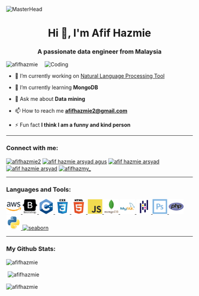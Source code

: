 ![MasterHead](https://i.redd.it/thj41ymmh0351.gif)

<h1 align="center">Hi 👋, I'm Afif Hazmie</h1>
<h3 align="center">A passionate data engineer from Malaysia</h3>
<img align="right" alt="Coding" width="400" src="https://www.lambdatest.com/resources/images/news24.gif">


<p align="left"> <img src="https://komarev.com/ghpvc/?username=afifhazmie&label=Profile%20views&color=0e75b6&style=flat" alt="afifhazmie" /> </p>

- 🔭 I’m currently working on [Natural Language Processing Tool](https://github.com/drshahizan/special-topic-data-engineering/tree/main/project)

- 🌱 I’m currently learning **MongoDB**

- 💬 Ask me about **Data mining**

- 📫 How to reach me **afifhazmie2@gmail.com**

- ⚡ Fun fact **I think I am a funny and kind person**

---
<h3 align="left">Connect with me:</h3>
<p align="left">
<a href="https://twitter.com/afifhazmie2" target="blank"><img align="center" src="https://raw.githubusercontent.com/rahuldkjain/github-profile-readme-generator/master/src/images/icons/Social/twitter.svg" alt="afifhazmie2" height="30" width="40" /></a>
<a href="https://www.linkedin.com/in/afif-hazmie-arsyad-agus-357044254/" target="blank"><img align="center" src="https://raw.githubusercontent.com/rahuldkjain/github-profile-readme-generator/master/src/images/icons/Social/linked-in-alt.svg" alt="afif hazmie arsyad agus" height="30" width="40" /></a>
<a href="https://kaggle.com/afif hazmie arsyad" target="blank"><img align="center" src="https://raw.githubusercontent.com/rahuldkjain/github-profile-readme-generator/master/src/images/icons/Social/kaggle.svg" alt="afif hazmie arsyad" height="30" width="40" /></a>
<a href="https://www.facebook.com/afifhazmie.arsyad/" target="blank"><img align="center" src="https://raw.githubusercontent.com/rahuldkjain/github-profile-readme-generator/master/src/images/icons/Social/facebook.svg" alt="afif hazmie arsyad" height="30" width="40" /></a>
<a href="https://instagram.com/afifhazmy_" target="blank"><img align="center" src="https://raw.githubusercontent.com/rahuldkjain/github-profile-readme-generator/master/src/images/icons/Social/instagram.svg" alt="afifhazmy_" height="30" width="40" /></a>
</p>

---

<h3 align="left">Languages and Tools:</h3>
<p align="left"> <a href="https://aws.amazon.com" target="_blank" rel="noreferrer"> <img src="https://raw.githubusercontent.com/devicons/devicon/master/icons/amazonwebservices/amazonwebservices-original-wordmark.svg" alt="aws" width="40" height="40"/> </a> <a href="https://getbootstrap.com" target="_blank" rel="noreferrer"> <img src="https://raw.githubusercontent.com/devicons/devicon/master/icons/bootstrap/bootstrap-plain-wordmark.svg" alt="bootstrap" width="40" height="40"/> </a> <a href="https://www.w3schools.com/cpp/" target="_blank" rel="noreferrer"> <img src="https://raw.githubusercontent.com/devicons/devicon/master/icons/cplusplus/cplusplus-original.svg" alt="cplusplus" width="40" height="40"/> </a> <a href="https://www.w3schools.com/css/" target="_blank" rel="noreferrer"> <img src="https://raw.githubusercontent.com/devicons/devicon/master/icons/css3/css3-original-wordmark.svg" alt="css3" width="40" height="40"/> </a> <a href="https://www.w3.org/html/" target="_blank" rel="noreferrer"> <img src="https://raw.githubusercontent.com/devicons/devicon/master/icons/html5/html5-original-wordmark.svg" alt="html5" width="40" height="40"/> </a> <a href="https://developer.mozilla.org/en-US/docs/Web/JavaScript" target="_blank" rel="noreferrer"> <img src="https://raw.githubusercontent.com/devicons/devicon/master/icons/javascript/javascript-original.svg" alt="javascript" width="40" height="40"/> </a> <a href="https://www.mongodb.com/" target="_blank" rel="noreferrer"> <img src="https://raw.githubusercontent.com/devicons/devicon/master/icons/mongodb/mongodb-original-wordmark.svg" alt="mongodb" width="40" height="40"/> </a> <a href="https://www.mysql.com/" target="_blank" rel="noreferrer"> <img src="https://raw.githubusercontent.com/devicons/devicon/master/icons/mysql/mysql-original-wordmark.svg" alt="mysql" width="40" height="40"/> </a> <a href="https://pandas.pydata.org/" target="_blank" rel="noreferrer"> <img src="https://raw.githubusercontent.com/devicons/devicon/2ae2a900d2f041da66e950e4d48052658d850630/icons/pandas/pandas-original.svg" alt="pandas" width="40" height="40"/> </a> <a href="https://www.photoshop.com/en" target="_blank" rel="noreferrer"> <img src="https://raw.githubusercontent.com/devicons/devicon/master/icons/photoshop/photoshop-line.svg" alt="photoshop" width="40" height="40"/> </a> <a href="https://www.php.net" target="_blank" rel="noreferrer"> <img src="https://raw.githubusercontent.com/devicons/devicon/master/icons/php/php-original.svg" alt="php" width="40" height="40"/> </a> <a href="https://www.python.org" target="_blank" rel="noreferrer"> <img src="https://raw.githubusercontent.com/devicons/devicon/master/icons/python/python-original.svg" alt="python" width="40" height="40"/> </a> <a href="https://seaborn.pydata.org/" target="_blank" rel="noreferrer"> <img src="https://seaborn.pydata.org/_images/logo-mark-lightbg.svg" alt="seaborn" width="40" height="40"/> </a> </p>

---

<h3 align="left">My Github Stats:</h3>
<p><img align="center" src="https://github-readme-streak-stats.herokuapp.com/?user=afifhazmie&" alt="afifhazmie" /></p>

<p>&nbsp;<img align="center" src="https://github-readme-stats.vercel.app/api?username=afifhazmie&show_icons=true&locale=en" alt="afifhazmie" /></p>

<p><img align="center" src="https://github-readme-stats.vercel.app/api/top-langs?username=afifhazmie&show_icons=true&locale=en&layout=compact" alt="afifhazmie" /></p>
